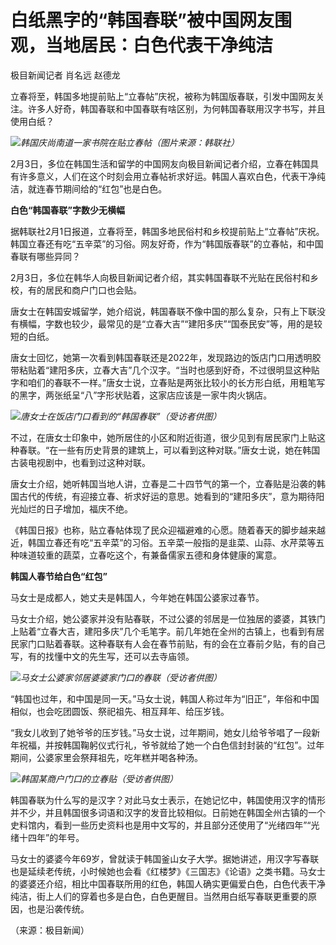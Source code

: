 # 白纸黑字的“韩国春联”被中国网友围观，当地居民：白色代表干净纯洁

极目新闻记者 肖名远 赵德龙

立春将至，韩国多地提前贴上“立春帖”庆祝，被称为韩国版春联，引发中国网友关注。许多人好奇，韩国春联和中国春联有啥区别，为何韩国春联用汉字书写，并且使用白纸？

![](https://inews.gtimg.com/newsapp_bt/0/15642245158/1000)_韩国庆尚南道一家书院在贴立春帖（图片来源：韩联社）_

2月3日，多位在韩国生活和留学的中国网友向极目新闻记者介绍，立春在韩国具有许多意义，人们在这个时刻会用立春帖祈求好运。韩国人喜欢白色，代表干净纯洁，就连春节期间给的“红包”也是白色。

**白色“韩国春联”字数少无横幅**

据韩联社2月1日报道，立春将至，韩国多地民俗村和乡校提前贴上“立春帖”庆祝。韩国立春还有吃“五辛菜”的习俗。网友好奇，作为“韩国版春联”的立春帖，和中国春联有哪些异同？

2月3日，多位在韩华人向极目新闻记者介绍，其实韩国春联不光贴在民俗村和乡校，有的居民和商户门口也会贴。

唐女士在韩国安城留学，她介绍说，韩国春联不像中国的那么复杂，只有上下联没有横幅，字数也较少，最常见的是“立春大吉”“建阳多庆”“国泰民安”等，用的是较短的白纸。

唐女士回忆，她第一次看到韩国春联还是2022年，发现路边的饭店门口用透明胶带粘贴着“建阳多庆，立春大吉”几个汉字。“当时也感到好奇，不过很明显这种贴字和咱们的春联不一样。”唐女士说，立春贴是两张比较小的长方形白纸，用粗笔写的黑字，两张纸呈“八”字形状贴着，这家店应该是一家牛肉火锅店。

![](https://inews.gtimg.com/newsapp_bt/0/15642245160/1000)_唐女士在饭店门口看到的“韩国春联”（受访者供图）_

不过，在唐女士印象中，她所居住的小区和附近街道，很少见到有居民家门上贴这种春联。“在一些有历史背景的建筑上，可以看到这种对联。”唐女士说，她在韩国古装电视剧中，也看到过这种对联。

唐女士介绍，她听韩国当地人讲，立春是二十四节气的第一个，立春贴是沿袭的韩国古代的传统，有迎接立春、祈求好运的意思。她看到的“建阳多庆”，意为期待阳光灿烂的日子增加，福庆不绝。

《韩国日报》也称，贴立春帖体现了民众迎福避难的心愿。随着春天的脚步越来越近，韩国立春还有吃“五辛菜”的习俗。五辛菜一般指的是韭菜、山蒜、水芹菜等五种味道较重的蔬菜，立春吃这个，有兼备儒家五德和身体健康的寓意。

**韩国人春节给白色“红包”**

马女士是成都人，她丈夫是韩国人，今年她在韩国公婆家过春节。

马女士介绍，她公婆家并没有贴春联，不过公婆的邻居是一位独居的婆婆，其铁门上贴着“立春大吉，建阳多庆”几个毛笔字。前几年她在全州的古镇上，也看到有居民家门口贴着春联。这种春联有人会在春节前贴，有的会在立春前夕贴，有的自己写，有的找懂中文的先生写，还可以去寺庙领。

![](https://inews.gtimg.com/newsapp_bt/0/15642245166/1000)_马女士公婆家邻居婆婆家门口的春联（受访者供图）_

“韩国也过年，和中国是同一天。”马女士说，韩国人称过年为“旧正”，年俗和中国相似，也会吃团圆饭、祭祀祖先、相互拜年、给压岁钱。

“我女儿收到了她爷爷的压岁钱。”马女士说，过年期间，她女儿给爷爷唱了一段新年祝福，并按韩国鞠躬仪式行礼，爷爷就给了她一个白色信封封装的“红包”。过年期间，公婆家里会祭拜祖先，吃年糕并喝各种汤。

![](https://inews.gtimg.com/newsapp_bt/0/15642245174/1000)_韩国某商户门口的立春贴（受访者供图）_

韩国春联为什么写的是汉字？对此马女士表示，在她记忆中，韩国使用汉字的情形并不少，并且韩国很多词语和汉字的发音比较相似。日前她在韩国全州古镇的一个史料馆内，看到一些历史资料也是用中文写的，并且部分还使用了“光绪四年”“光绪十四年”的年号。

马女士的婆婆今年69岁，曾就读于韩国釜山女子大学。据她讲述，用汉字写春联也是延续老传统，小时候她也会看《红楼梦》《三国志》《论语》之类书籍。马女士的婆婆还介绍，相比中国春联所用的红色，韩国人确实更偏爱白色，白色代表干净纯洁，街上人们的穿着也多是白色，白色更醒目。当然用白纸写春联更重要的原因，也是沿袭传统。

（来源：极目新闻）

